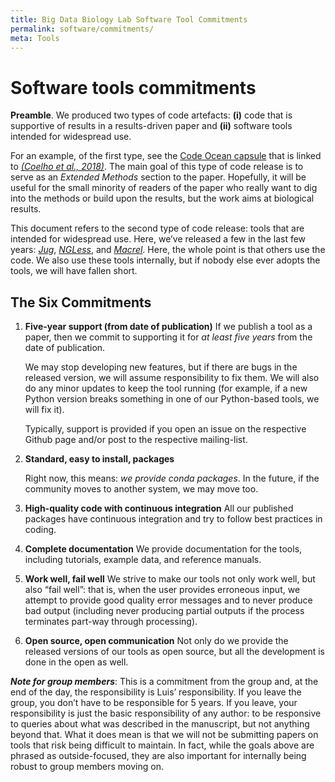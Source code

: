 ```yaml
---
title: Big Data Biology Lab Software Tool Commitments
permalink: software/commitments/
meta: Tools
---
```


# Software tools commitments

**Preamble**. We produced two types of code artefacts: **(i)** code that is
supportive of results in a results-driven paper and **(ii)** software tools
intended for widespread use.

For an example, of the first type, see the [Code Ocean
capsule](https://codeocean.com/2018/04/04/similarity-of-the-dog-and-human-gut-microbiomes-in-gene-content-and-response-to-diet)
that is linked to [*(Coelho et al.,
2018)*](https://microbiomejournal.biomedcentral.com/articles/10.1186/s40168-018-0450-3).
The main goal of this type of code release is to serve as an _Extended
Methods_ section to the paper. Hopefully, it will be useful for the
small minority of readers of the paper who really want to dig into the
methods or build upon the results, but the work aims at biological
results.

This document refers to the second type of code release: tools that are
intended for widespread use. Here, we’ve released a few in the last few
years:
[*Jug*](https://openresearchsoftware.metajnl.com/articles/10.5334/jors.161/),
[*NGLess*](https://microbiomejournal.biomedcentral.com/articles/10.1186/s40168-019-0684-8),
and
[*Macrel*](https://www.biorxiv.org/content/10.1101/2019.12.17.880385v2).
Here, the whole point is that others use the code. We also use these
tools internally, but if nobody else ever adopts the tools, we will have
fallen short.

## The Six Commitments

1.  **Five-year support (from date of publication)** If we publish a tool as a
    paper, then we commit to supporting it for *at least five years* from the
    date of publication.

    We may stop developing new features, but if there are bugs in the
    released version, we will assume responsibility to fix them. We will
    also do any minor updates to keep the tool running (for example, if a
    new Python version breaks something in one of our Python-based tools, we
    will fix it).

    Typically, support is provided if you open an issue on the respective
    Github page and/or post to the respective mailing-list.

2.  **Standard, easy to install, packages**

    Right now, this means: *we provide conda packages*. In the future, if
    the community moves to another system, we may move too.

3.  **High-quality code with continuous integration** All our published
    packages have continuous integration and try to follow best practices in
    coding.

4.  **Complete documentation** We provide documentation for the tools,
    including tutorials, example data, and reference manuals.

5.  **Work well, fail well** We strive to make our tools not only work well,
    but also “fail well”: that is, when the user provides erroneous input, we
    attempt to provide good quality error messages and to never produce bad
    output (including never producing partial outputs if the process terminates
    part-way through processing).

6.  **Open source, open communication** Not only do we provide the released
    versions of our tools as open source, but all the development is done in
    the open as well.

***Note for group members***: This is a commitment from the group and,
at the end of the day, the responsibility is Luis’ responsibility. If
you leave the group, you don’t have to be responsible for 5 years. If
you leave, your responsibility is just the basic responsibility of any
author: to be responsive to queries about what was described in the
manuscript, but not anything beyond that. What it does mean is that we
will not be submitting papers on tools that risk being difficult to
maintain. In fact, while the goals above are phrased as outside-focused,
they are also important for internally being robust to group members
moving on.
